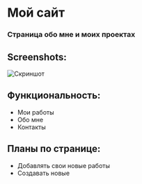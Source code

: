 # Мой сайт 

### Страница обо мне и моих проектах

## Screenshots:
![Скриншот](img/111.jpg,img/112.jpg,img/113.jpg)

## Функциональность:
- Мои работы
- Обо мне
- Контакты

## Планы по странице:
- Добавлять свои новые работы
- Создавать новые
